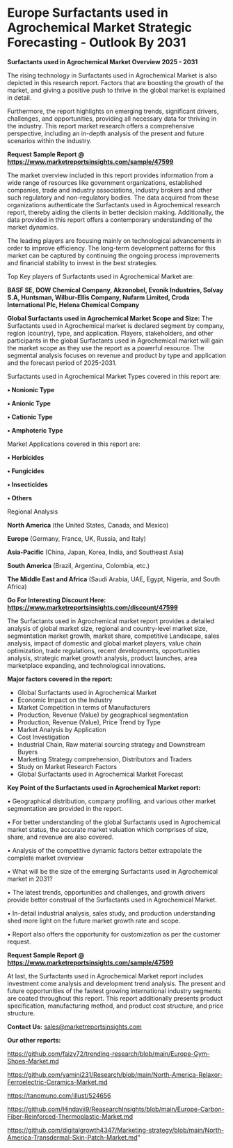 # Europe Surfactants used in Agrochemical Market Strategic Forecasting - Outlook By 2031

<Strong> Surfactants used in Agrochemical Market Overview 2025 - 2031</strong>

The rising technology in Surfactants used in Agrochemical Market is also depicted in this research report. Factors that are boosting the growth of the market, and giving a positive push to thrive in the global market is explained in detail.

Furthermore, the report highlights on emerging trends, significant drivers, challenges, and opportunities, providing all necessary data for thriving in the industry. This report market research offers a comprehensive perspective, including an in-depth analysis of the present and future scenarios within the industry.

<strong>Request Sample Report @ <a href=https://www.marketreportsinsights.com/sample/47599>https://www.marketreportsinsights.com/sample/47599</a></strong>

The market overview included in this report provides information from a wide range of resources like government organizations, established companies, trade and industry associations, industry brokers and other such regulatory and non-regulatory bodies. The data acquired from these organizations authenticate the Surfactants used in Agrochemical research report, thereby aiding the clients in better decision making. Additionally, the data provided in this report offers a contemporary understanding of the market dynamics.

The leading players are focusing mainly on technological advancements in order to improve efficiency. The long-term development patterns for this market can be captured by continuing the ongoing process improvements and financial stability to invest in the best strategies.

Top Key players of Surfactants used in Agrochemical Market are:

<strong>BASF SE, DOW Chemical Company, Akzonobel, Evonik Industries, Solvay S.A, Huntsman, Wilbur-Ellis Company, Nufarm Limited, Croda International Plc, Helena Chemical Company</strong>

<strong><b>Global Surfactants used in Agrochemical Market Scope and Size:</b></strong>
The Surfactants used in Agrochemical market is declared segment by company, region (country), type, and application. Players, stakeholders, and other participants in the global Surfactants used in Agrochemical market will gain the market scope as they use the report as a powerful resource. The segmental analysis focuses on revenue and product by type and application and the forecast period of 2025-2031.

Surfactants used in Agrochemical Market Types covered in this report are:

<strong>•  Nonionic Type

•  Anionic Type

•  Cationic Type

•  Amphoteric Type</strong>

Market Applications covered in this report are:

<strong>•  Herbicides

•  Fungicides

•  Insecticides

•  Others</strong> 

Regional Analysis

<strong>North America</strong> (the United States, Canada, and Mexico)

<strong>Europe</strong> (Germany, France, UK, Russia, and Italy)

<strong>Asia-Pacific</strong> (China, Japan, Korea, India, and Southeast Asia)

<strong>South America</strong> (Brazil, Argentina, Colombia, etc.)

<strong>The Middle East and Africa</strong> (Saudi Arabia, UAE, Egypt, Nigeria, and South Africa)

<strong>Go For Interesting Discount Here: <a href=https://www.marketreportsinsights.com/discount/47599>https://www.marketreportsinsights.com/discount/47599</a></strong>

The Surfactants used in Agrochemical market report provides a detailed analysis of global market size, regional and country-level market size, segmentation market growth, market share, competitive Landscape, sales analysis, impact of domestic and global market players, value chain optimization, trade regulations, recent developments, opportunities analysis, strategic market growth analysis, product launches, area marketplace expanding, and technological innovations.

<strong><b>Major factors covered in the report:</b></strong>
<ul>
  <li>Global Surfactants used in Agrochemical Market </li>
  <li>Economic Impact on the Industry</li>
  <li>Market Competition in terms of Manufacturers</li>
  <li>Production, Revenue (Value) by geographical segmentation</li>
  <li>Production, Revenue (Value), Price Trend by Type</li>
  <li>Market Analysis by Application</li>
  <li>Cost Investigation</li>
  <li>Industrial Chain, Raw material sourcing strategy and Downstream Buyers</li>
  <li>Marketing Strategy comprehension, Distributors and Traders</li>
  <li>Study on Market Research Factors</li>
  <li>Global Surfactants used in Agrochemical Market Forecast</li>
</ul>

<strong><b>Key Point of the Surfactants used in Agrochemical Market report:</b></strong>

• Geographical distribution, company profiling, and various other market segmentation are provided in the report.

• For better understanding of the global Surfactants used in Agrochemical market status, the accurate market valuation which comprises of size, share, and revenue are also covered.

• Analysis of the competitive dynamic factors better extrapolate the complete market overview

• What will be the size of the emerging Surfactants used in Agrochemical market in 2031?

• The latest trends, opportunities and challenges, and growth drivers provide better construal of the Surfactants used in Agrochemical Market.

• In-detail industrial analysis, sales study, and production understanding shed more light on the future market growth rate and scope.

• Report also offers the opportunity for customization as per the customer request.

<strong>Request Sample Report @ <a href=https://www.marketreportsinsights.com/sample/47599>https://www.marketreportsinsights.com/sample/47599</a></strong>

At last, the Surfactants used in Agrochemical Market report includes investment come analysis and development trend analysis. The present and future opportunities of the fastest growing international industry segments are coated throughout this report. This report additionally presents product specification, manufacturing method, and product cost structure, and price structure.

<strong>Contact Us:</strong>
sales@marketreportsinsights.com

<strong>Our other reports:</strong>

<a href=https://github.com/faizy72/trending-research/blob/main/Europe-Gym-Shoes-Market.md>https://github.com/faizy72/trending-research/blob/main/Europe-Gym-Shoes-Market.md</a>

<a href=https://github.com/yamini231/Research/blob/main/North-America-Relaxor-Ferroelectric-Ceramics-Market.md>https://github.com/yamini231/Research/blob/main/North-America-Relaxor-Ferroelectric-Ceramics-Market.md</a>

<a href=https://tanomuno.com/illust/524656>https://tanomuno.com/illust/524656</a>

<a href=https://github.com/Hindavii9/ReasearchInsights/blob/main/Europe-Carbon-Fiber-Reinforced-Thermoplastic-Market.md>https://github.com/Hindavii9/ReasearchInsights/blob/main/Europe-Carbon-Fiber-Reinforced-Thermoplastic-Market.md</a>

<a href=https://github.com/digitalgrowth4347/Marketing-strategy/blob/main/North-America-Transdermal-Skin-Patch-Market.md>https://github.com/digitalgrowth4347/Marketing-strategy/blob/main/North-America-Transdermal-Skin-Patch-Market.md</a>"

